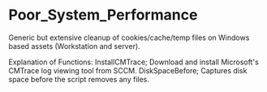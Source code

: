 # Poor_System_Performance
Generic but extensive cleanup of cookies/cache/temp files on Windows based assets (Workstation and server).

Explanation of Functions:
InstallCMTrace; Download and install Microsoft's CMTrace log viewing tool from SCCM.
DiskSpaceBefore; Captures disk space before the script removes any files.
